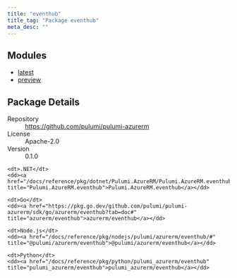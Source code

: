```yaml
---
title: "eventhub"
title_tag: "Package eventhub"
meta_desc: ""
---
```


<!-- WARNING: this file was generated by Pulumi Docs Generator. -->
<!-- Do not edit by hand unless you're certain you know what you are doing! -->



<h2 id="modules">Modules</h2>
<ul class="api">
    <li><a href="latest/" title="latest"><span class="symbol module"></span>latest</a></li>
    <li><a href="preview/" title="preview"><span class="symbol module"></span>preview</a></li>
</ul>

<h2 id="package-details">Package Details</h2>
<dl class="package-details">
	<dt>Repository</dt>
	<dd><a href="https://github.com/pulumi/pulumi-azurerm">https://github.com/pulumi/pulumi-azurerm</a></dd>
	<dt>License</dt>
	<dd>Apache-2.0</dd>
	<dt>Version</dt>
	<dd>0.1.0</dd>
</dl>



<dl class="tabular">

    <dt>.NET</dt>
    <dd><a href="/docs/reference/pkg/dotnet/Pulumi.AzureRM/Pulumi.AzureRM.eventhub.html" title="Pulumi.AzureRM.eventhub">Pulumi.AzureRM.eventhub</a></dd>

    <dt>Go</dt>
    <dd><a href="https://pkg.go.dev/github.com/pulumi/pulumi-azurerm/sdk/go/azurerm/eventhub?tab=doc#" title="azurerm/eventhub">azurerm/eventhub</a></dd>

    <dt>Node.js</dt>
    <dd><a href="/docs/reference/pkg/nodejs/pulumi/azurerm/eventhub/#" title="@pulumi/azurerm/eventhub">@pulumi/azurerm/eventhub</a></dd>

    <dt>Python</dt>
    <dd><a href="/docs/reference/pkg/python/pulumi_azurerm/eventhub" title="pulumi_azurerm/eventhub">pulumi_azurerm/eventhub</a></dd>

</dl>


